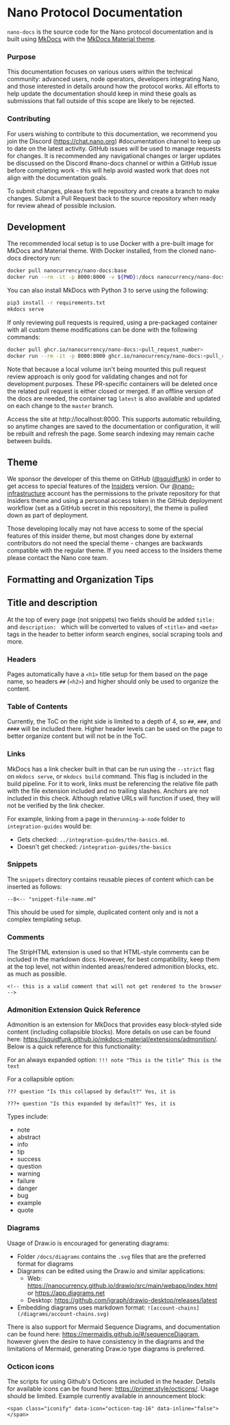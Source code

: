 # Nano Protocol Documentation

`nano-docs` is the source code for the Nano protocol documentation and is built using [MkDocs](https://www.mkdocs.org/) with the [MkDocs Material theme](https://squidfunk.github.io/mkdocs-material/).

### Purpose
This documentation focuses on various users within the technical community: advanced users, node operators, developers integrating Nano, and those interested in details around how the protocol works. All efforts to help update the documentation should keep in mind these goals as submissions that fall outside of this scope are likely to be rejected.

### Contributing
For users wishing to contribute to this documentation, we recommend you join the Discord (https://chat.nano.org) #documentation channel to keep up to date on the latest activity. GitHub issues will be used to manage requests for changes. It is recommended any navigational changes or larger updates be discussed on the Discord #nano-docs channel or within a GitHub issue before completing work - this will help avoid wasted work that does not align with the documentation goals.

To submit changes, please fork the repository and create a branch to make changes. Submit a Pull Request back to the source repository when ready for review ahead of possible inclusion.

## Development
The recommended local setup is to use Docker with a pre-built image for MkDocs and Material theme. With Docker installed, from the cloned nano-docs directory run:

```bash
docker pull nanocurrency/nano-docs:base
docker run --rm -it -p 8000:8000 -v ${PWD}:/docs nanocurrency/nano-docs:base
```

You can also install MkDocs with Python 3 to serve using the following:

```bash
pip3 install -r requirements.txt
mkdocs serve
```

If only reviewing pull requests is required, using a pre-packaged container with all custom theme modifications can be done with the following commands:
```bash
docker pull ghcr.io/nanocurrency/nano-docs:<pull_request_number>
docker run --rm -it -p 8000:8000 ghcr.io/nanocurrency/nano-docs:<pull_request_number>
```

Note that because a local volume isn't being mounted this pull request review approach is only good for validating changes and not for development purposes. These PR-specific containers will be deleted once the related pull request is either closed or merged. If an offline version of the docs are needed, the container tag `latest` is also available and updated on each change to the `master` branch.

Access the site at http://localhost:8000. This supports automatic rebuilding, so anytime changes are saved to the documentation or configuration, it will be rebuilt and refresh the page. Some search indexing may remain cache between builds.

## Theme

We sponsor the developer of this theme on GitHub ([@squidfunk](https://github.com/squidfunk)) in order to get access to special features of the [Insiders](https://squidfunk.github.io/mkdocs-material-insiders/) version. Our [@nano-infrastructure](https://github.com/nano-infrastructure) account has the permissions to the private repository for that Insiders theme and using a personal access token in the GitHub deployment workflow (set as a GitHub secret in this repository), the theme is pulled down as part of deployment.

Those developing locally may not have access to some of the special features of this insider theme, but most changes done by external contributors do not need the special theme - changes are backwards compatible with the regular theme. If you need access to the Insiders theme please contact the Nano core team.

## Formatting and Organization Tips

## Title and description
At the top of every page (not snippets) two fields should be added `title: ` and `description: ` which will be converted to values of `<title>` and `<meta>` tags in the header to better inform search engines, social scraping tools and more.

### Headers
Pages automatically have a `<h1>` title setup for them based on the page name, so headers `##` (`<h2>`) and higher should only be used to organize the content.

### Table of Contents
Currently, the ToC on the right side is limited to a depth of 4, so `##`, `###`, and `####` will be included there. Higher header levels can be used on the page to better organize content but will not be in the ToC.

### Links
MkDocs has a link checker built in that can be run using the `--strict` flag on `mkdocs serve`, or `mkdocs build` command. This flag is included in the build pipeline. For it to work, links must be referencing the relative file path with the file extension included and no trailing slashes. Anchors are not included in this check. Although relative URLs will function if used, they will not be verified by the link checker.

For example, linking from a page in the`running-a-node` folder to `integration-guides` would be:

* Gets checked: `../integration-guides/the-basics.md`.
* Doesn't get checked: `/integration-guides/the-basics`

### Snippets
The `snippets` directory contains reusable pieces of content which can be inserted as follows:

`--8<-- "snippet-file-name.md"`

This should be used for simple, duplicated content only and is not a complex templating setup.

### Comments
The StripHTML extension is used so that HTML-style comments can be included in the markdown docs. However, for best compatibility, keep them at the top level, not within indented areas/rendered admonition blocks, etc. as much as possible.

`<!-- this is a valid comment that will not get rendered to the browser -->`

### Admonition Extension Quick Reference
Admonition is an extension for MkDocs that provides easy block-styled side content (including collapsible blocks). More details on use can be found here: https://squidfunk.github.io/mkdocs-material/extensions/admonition/. Below is a quick reference for this functionality:

For an always expanded option:
`!!! note "This is the title"
	 This is the text`

For a collapsible option:

`??? question "Is this collapsed by default?"
	 Yes, it is`

`???+ question "Is this expanded by default?"
	 Yes, it is`

Types include:

- note
- abstract
- info
- tip
- success
- question
- warning
- failure
- danger
- bug
- example
- quote

### Diagrams
Usage of Draw.io is encouraged for generating diagrams:

* Folder `/docs/diagrams` contains the `.svg` files that are the preferred format for diagrams
* Diagrams can be edited using the Draw.io and similar applications:
	* Web: https://nanocurrency.github.io/drawio/src/main/webapp/index.html or https://app.diagrams.net
	* Desktop: https://github.com/jgraph/drawio-desktop/releases/latest 
* Embedding diagrams uses markdown format: `![account-chains](/diagrams/account-chains.svg)`

There is also support for Mermaid Sequence Diagrams, and documentation can be found here: https://mermaidjs.github.io/#/sequenceDiagram, however given the desire to have consistency in the diagrams and the limitations of Mermaid, generating Draw.io type diagrams is preferred.

### Octicon icons
The scripts for using Github's Octicons are included in the header. Details for available icons can be found here: https://primer.style/octicons/. Usage should be limited. Example currently available in announcement block:

`<span class="iconify" data-icon="octicon-tag-16" data-inline="false"></span>`
